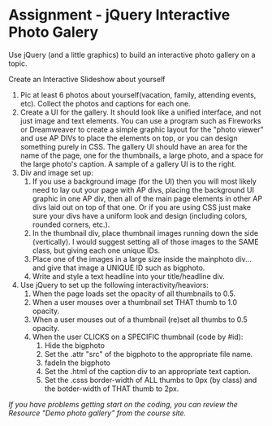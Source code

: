 Assignment - jQuery Interactive Photo Galery
============
Use jQuery (and a little graphics) to build an interactive photo gallery on a topic.

Create an Interactive Slideshow about yourself

1.	Pic at least 6 photos about yourself(vacation, family, attending events, etc). Collect the photos and captions for each one.
2.	Create a UI for the gallery. It should look like a unified interface, and not just image and text elements. You can use a program such as Fireworks or Dreamweaver to create a simple graphic layout for the "photo viewer" and use AP DIVs to place the elements on top, or you can design something purely in CSS. The gallery UI should have an area for the name of the page, one for the thumbnails, a large photo, and a space for the large photo's caption. A sample of a gallery UI is to the right.
3.	Div and image set up:
	1.	If you use a background image (for the UI) then you will most likely need to lay out your page with AP divs, placing the background UI graphic in one AP div, then all of the main page elements in other AP divs laid out on top of that one. Or if you are using CSS just make sure your divs have a uniform look and design (including colors, rounded corners, etc.).
	2.	In the thumbnail div, place thumbnail images running down the side (vertically). I would suggest setting all of those images to the SAME class, but giving each one unique IDs.
	3.	Place one of the images in a large size inside the mainphoto div... and give that image a UNIQUE ID such as bigphoto.
	4.	Write and style a text headline into your title/headline div.
4.	Use jQuery to set up the following interactivity/heaviors:
	1.	When the page loads set the opacity of all thumbnails to 0.5.
	2.	When a user mouses over a thumbnail set THAT thumb to 1.0 opacity.
	3.	When a user mouses out of a thumbnail (re)set all thumbs to 0.5 opacity.
	4.	When the user CLICKS on a SPECIFIC thumbnail (code by #id):
		1.	Hide the bigphoto
		2.	Set the .attr "src" of the bigphoto to the appropriate file name.
		3.	fadeIn the bigphoto
		4.	Set the .html of the caption div to an appropriate text caption.
		5.	Set the .csss border-width of ALL thumbs to 0px (by class) and the botder-width of THAT thumb to 2px.

_If you have problems getting start on the coding, you can review the Resource "Demo photo gallery" from the course site._